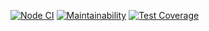[![Node CI](https://github.com/opifexM/FileComparisonTS/actions/workflows/nodejs.yml/badge.svg)](https://github.com/opifexM/FileComparisonTS/actions/workflows/nodejs.yml)
[![Maintainability](https://api.codeclimate.com/v1/badges/276d32d1437742970de0/maintainability)](https://codeclimate.com/github/opifexM/FileComparisonTS/maintainability)
[![Test Coverage](https://api.codeclimate.com/v1/badges/276d32d1437742970de0/test_coverage)](https://codeclimate.com/github/opifexM/FileComparisonTS/test_coverage)
